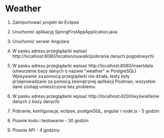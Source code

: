 # Weather
1. Zaimportować  projekt do Eclipse
2. Uruchomić aplikację SpringFirstAppApplication.java
3. Uruchomić serwer Angulara 
4. W pasku adresu przeglądarki wpisać http://localhost:8080/location/suwalki(pobranie danych pogodowych)
5. W pasku adresu przeglądarki wpisać http://localhost:8080/insertdata (utworzenie bazy danych o nazwie "weather" w PostgreSQL)
Wpisywanie za pomocą przeglądarki nie działa, testy były przeprowadzane za pomocą zewnętrznej aplikacji Postman, wszystkie dane zostają umieszczone bez problemu
6. W pasku adresu przeglądarki wpisać http://localhost:4200(wyświetlenie danych z bazy danych)

1. Pobranie, konfiguracja, eclipse, postgreSQL, angular i node.js - 5 godzin
2. Pisanie kodu i testowanie - 30 godzin
3. Pisanie API - 4 godziny
